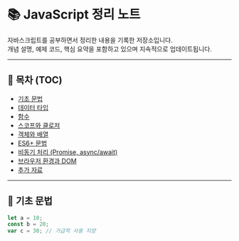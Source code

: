 # 📚 JavaScript 정리 노트

자바스크립트를 공부하면서 정리한 내용을 기록한 저장소입니다.  
개념 설명, 예제 코드, 핵심 요약을 포함하고 있으며 지속적으로 업데이트됩니다.

---

## 📌 목차 (TOC)

- [기초 문법](#기초-문법)
- [데이터 타입](#데이터-타입)
- [함수](#함수)
- [스코프와 클로저](#스코프와-클로저)
- [객체와 배열](#객체와-배열)
- [ES6+ 문법](#es6-문법)
- [비동기 처리 (Promise, async/await)](#비동기-처리)
- [브라우저 환경과 DOM](#dom-조작)
- [추가 자료](#📎-추가-자료)

---

## 🧱 기초 문법

```javascript
let a = 10;
const b = 20;
var c = 30; // 가급적 사용 지양
